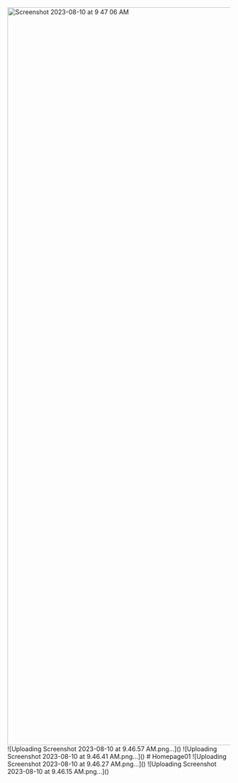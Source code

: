 <img width="1666" alt="Screenshot 2023-08-10 at 9 47 06 AM" src="https://github.com/krypton4149/Homepage01/assets/73812714/1d7f2697-1c9d-449d-a77f-47fa0b50640e">
![Uploading Screenshot 2023-08-10 at 9.46.57 AM.png…]()
![Uploading Screenshot 2023-08-10 at 9.46.41 AM.png…]()
# Homepage01
![Uploading Screenshot 2023-08-10 at 9.46.27 AM.png…]()
![Uploading Screenshot 2023-08-10 at 9.46.15 AM.png…]()
